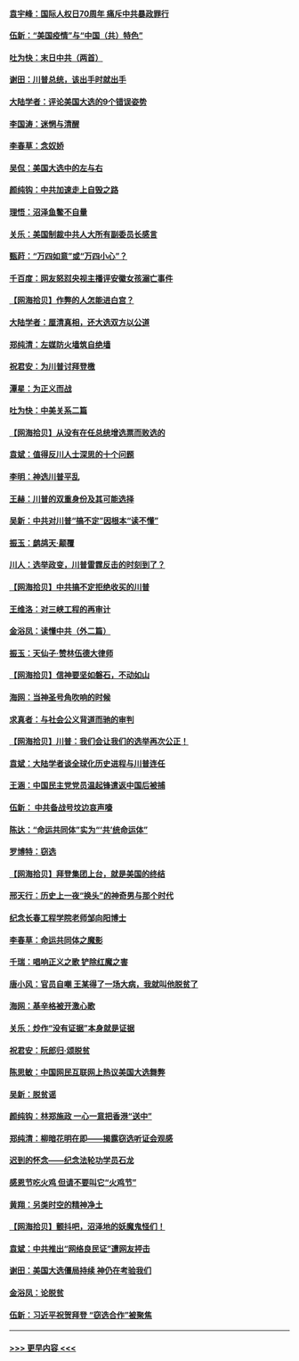 #### [袁宇峰：国际人权日70周年 痛斥中共暴政罪行](../pages/nsc993/n12611965.md?t=12111802) 
#### [伍新：“美国疫情”与“中国（共）特色”](../pages/nsc993/n12611463.md?t=12111802) 
#### [吐为快：末日中共（两首）](../pages/nsc993/n12611461.md?t=12111802) 
#### [谢田：川普总统，该出手时就出手](../pages/nsc993/n12610905.md?t=12111802) 
#### [大陆学者：评论美国大选的9个错误姿势](../pages/nsc993/n12609586.md?t=12111802) 
#### [李国涛：迷惘与清醒](../pages/nsc993/n12607532.md?t=12111802) 
#### [李春草：念奴娇](../pages/nsc993/n12607083.md?t=12111802) 
#### [吴侃：美国大选中的左与右](../pages/nsc993/n12607054.md?t=12111802) 
#### [颜纯钩：中共加速走上自毁之路](../pages/nsc993/n12606473.md?t=12111802) 
#### [理悟：沼泽鱼鳖不自量](../pages/nsc993/n12606454.md?t=12111802) 
#### [关乐：美国制裁中共人大所有副委员长感言](../pages/nsc993/n12606442.md?t=12111802) 
#### [甄莳：“万四如意”或“万四小心”？](../pages/nsc993/n12606091.md?t=12111802) 
#### [千百度：网友怒怼央视主播评安徽女孩溺亡事件](../pages/nsc993/n12605370.md?t=12111802) 
#### [【网海拾贝】作弊的人怎能进白宫？](../pages/nsc993/n12603546.md?t=12111802) 
#### [大陆学者：厘清真相，还大选双方以公道](../pages/nsc993/n12603475.md?t=12111802) 
#### [郑纯清：左媒防火墙筑自绝墙](../pages/nsc993/n12602226.md?t=12111802) 
#### [祝君安：为川普讨拜登檄](../pages/nsc993/n12602199.md?t=12111802) 
#### [潭星：为正义而战](../pages/nsc993/n12600926.md?t=12111802) 
#### [吐为快：中美关系二篇](../pages/nsc993/n12600908.md?t=12111802) 
#### [【网海拾贝】从没有在任总统增选票而败选的](../pages/nsc993/n12600435.md?t=12111802) 
#### [袁斌：值得反川人士深思的十个问题](../pages/nsc993/n12600332.md?t=12111802) 
#### [李明：神选川普平乱](../pages/nsc993/n12599751.md?t=12111802) 
#### [王赫：川普的双重身份及其可能选择](../pages/nsc993/n12599723.md?t=12111802) 
#### [吴新：中共对川普“搞不定”因根本“读不懂”](../pages/nsc993/n12599502.md?t=12111802) 
#### [振玉：鹧鸪天‧颠覆](../pages/nsc993/n12599494.md?t=12111802) 
#### [川人：选举政变，川普雷霆反击的时刻到了？](../pages/nsc993/n12599291.md?t=12111802) 
#### [【网海拾贝】中共搞不定拒绝收买的川普](../pages/nsc993/n12598955.md?t=12111802) 
#### [王维洛：对三峡工程的再审计](../pages/nsc993/n12598436.md?t=12111802) 
#### [金浴凤：读懂中共（外二篇）](../pages/nsc993/n12597943.md?t=12111802) 
#### [振玉：天仙子‧赞林伍德大律师](../pages/nsc993/n12597929.md?t=12111802) 
#### [【网海拾贝】信神要坚如磐石，不动如山](../pages/nsc993/n12597901.md?t=12111802) 
#### [海网：当神圣号角吹响的时候](../pages/nsc993/n12595891.md?t=12111802) 
#### [求真者：与社会公义背道而驰的审判](../pages/nsc993/n12595868.md?t=12111802) 
#### [【网海拾贝】川普：我们会让我们的选举再次公正！](../pages/nsc993/n12594930.md?t=12111802) 
#### [袁斌：大陆学者谈全球化历史进程与川普连任](../pages/nsc993/n12594690.md?t=12111802) 
#### [王涵：中国民主党党员温起锋遣返中国后被捕](../pages/nsc993/n12594540.md?t=12111802) 
#### [伍新： 中共备战号坟边哀声嚎](../pages/nsc993/n12593086.md?t=12111802) 
#### [陈达：“命运共同体”实为“‘共’统命运体”](../pages/nsc993/n12590865.md?t=12111802) 
#### [罗博特：窃选](../pages/nsc993/n12590619.md?t=12111802) 
#### [【网海拾贝】拜登集团上台，就是美国的终结](../pages/nsc993/n12589725.md?t=12111802) 
#### [邢天行：历史上一夜“换头”的神奇男与那个时代](../pages/nsc993/n12589424.md?t=12111802) 
#### [纪念长春工程学院老师邹向阳博士](../pages/nsc993/n12585390.md?t=12111802) 
#### [李春草：命运共同体之魔影](../pages/nsc993/n12585026.md?t=12111802) 
#### [千瑞：唱响正义之歌 铲除红魔之害](../pages/nsc993/n12585002.md?t=12111802) 
#### [唐小风：官员自嘲 王某得了一场大病，我就叫他脱贫了](../pages/nsc993/n12584981.md?t=12111802) 
#### [海网：基辛格被开激心歌](../pages/nsc993/n12584946.md?t=12111802) 
#### [关乐：炒作“没有证据”本身就是证据](../pages/nsc993/n12583146.md?t=12111802) 
#### [祝君安：阮郎归‧颂脱贫](../pages/nsc993/n12583119.md?t=12111802) 
#### [陈思敏：中国网民互联网上热议美国大选舞弊](../pages/nsc993/n12582845.md?t=12111802) 
#### [吴新：脱贫谣](../pages/nsc993/n12580839.md?t=12111802) 
#### [颜纯钩：林郑施政 一心一意把香港“送中”](../pages/nsc993/n12580805.md?t=12111802) 
#### [郑纯清：柳暗花明在即——揭露窃选听证会观感](../pages/nsc993/n12580795.md?t=12111802) 
#### [迟到的怀念——纪念法轮功学员石龙](../pages/nsc993/n12580245.md?t=12111802) 
#### [感恩节吃火鸡  但请不要叫它“火鸡节”](../pages/nsc993/n12580252.md?t=12111802) 
#### [黄翔：另类时空的精神净土](../pages/nsc993/n12578638.md?t=12111802) 
#### [【网海拾贝】颤抖吧，沼泽地的妖魔鬼怪们！](../pages/nsc993/n12578552.md?t=12111802) 
#### [袁斌：中共推出“网络良民证”遭网友抨击](../pages/nsc993/n12578511.md?t=12111802) 
#### [谢田：美国大选僵局持续 神仍在考验我们](../pages/nsc993/n12577432.md?t=12111802) 
#### [金浴凤：论脱贫](../pages/nsc993/n12576386.md?t=12111802) 
#### [伍新：习近平祝贺拜登 “窃选合作”被聚焦](../pages/nsc993/n12576358.md?t=12111802) 

----
#### [ >>> 更早内容 <<< ](../indexes/nsc993-earlier.md)

